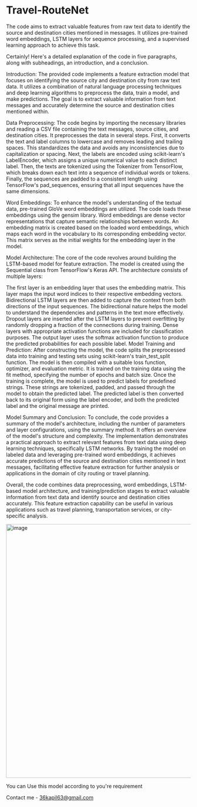 # Travel-RouteNet
The code aims to extract valuable features from raw text data to identify the source and destination cities mentioned in messages. It utilizes pre-trained word embeddings, LSTM layers for sequence processing, and a supervised learning approach to achieve this task.

Certainly! Here's a detailed explanation of the code in five paragraphs, along with subheadings, an introduction, and a conclusion.

Introduction:
The provided code implements a feature extraction model that focuses on identifying the source city and destination city from raw text data. It utilizes a combination of natural language processing techniques and deep learning algorithms to preprocess the data, train a model, and make predictions. The goal is to extract valuable information from text messages and accurately determine the source and destination cities mentioned within.

Data Preprocessing:
The code begins by importing the necessary libraries and reading a CSV file containing the text messages, source cities, and destination cities. It preprocesses the data in several steps. First, it converts the text and label columns to lowercase and removes leading and trailing spaces. This standardizes the data and avoids any inconsistencies due to capitalization or spacing. Next, the labels are encoded using scikit-learn's LabelEncoder, which assigns a unique numerical value to each distinct label. Then, the texts are tokenized using the Tokenizer from TensorFlow, which breaks down each text into a sequence of individual words or tokens. Finally, the sequences are padded to a consistent length using TensorFlow's pad_sequences, ensuring that all input sequences have the same dimensions.

Word Embeddings:
To enhance the model's understanding of the textual data, pre-trained GloVe word embeddings are utilized. The code loads these embeddings using the gensim library. Word embeddings are dense vector representations that capture semantic relationships between words. An embedding matrix is created based on the loaded word embeddings, which maps each word in the vocabulary to its corresponding embedding vector. This matrix serves as the initial weights for the embedding layer in the model.

Model Architecture:
The core of the code revolves around building the LSTM-based model for feature extraction. The model is created using the Sequential class from TensorFlow's Keras API. The architecture consists of multiple layers:

The first layer is an embedding layer that uses the embedding matrix. This layer maps the input word indices to their respective embedding vectors.
Bidirectional LSTM layers are then added to capture the context from both directions of the input sequences. The bidirectional nature helps the model to understand the dependencies and patterns in the text more effectively.
Dropout layers are inserted after the LSTM layers to prevent overfitting by randomly dropping a fraction of the connections during training.
Dense layers with appropriate activation functions are included for classification purposes. The output layer uses the softmax activation function to produce the predicted probabilities for each possible label.
Model Training and Prediction:
After constructing the model, the code splits the preprocessed data into training and testing sets using scikit-learn's train_test_split function. The model is then compiled with a suitable loss function, optimizer, and evaluation metric. It is trained on the training data using the fit method, specifying the number of epochs and batch size. Once the training is complete, the model is used to predict labels for predefined strings. These strings are tokenized, padded, and passed through the model to obtain the predicted label. The predicted label is then converted back to its original form using the label encoder, and both the predicted label and the original message are printed.

Model Summary and Conclusion:
To conclude, the code provides a summary of the model's architecture, including the number of parameters and layer configurations, using the summary method. It offers an overview of the model's structure and complexity. The implementation demonstrates a practical approach to extract relevant features from text data using deep learning techniques, specifically LSTM networks. By training the model on labeled data and leveraging pre-trained word embeddings, it achieves accurate predictions of the source and destination cities mentioned in text messages, facilitating effective feature extraction for further analysis or applications in the domain of city routing or travel planning.

Overall, the code combines data preprocessing, word embeddings, LSTM-based model architecture, and training/prediction stages to extract valuable information from text data and identify source and destination cities accurately. This feature extraction capability can be useful in various applications such as travel planning, transportation services, or city-specific analysis.

<img width="693" alt="image" src="https://github.com/kapil36/Travel-RouteNet/assets/64062901/4c3821fd-ccfb-4c86-ae2d-12756455d5b0">

You can Use this model according to you're requirement

Contact me - 
36kapil63@gmail.com
